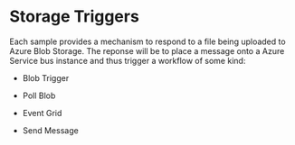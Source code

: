 # Storage Triggers

Each sample provides a mechanism to respond to a file being uploaded to Azure Blob Storage. The reponse will be to place a message onto a Azure Service bus instance and thus trigger a workflow of some kind:

- Blob Trigger

- Poll Blob

- Event Grid

- Send Message